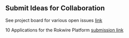 ## Submit Ideas for Collaboration

See project board for various open issues [link](https://github.com/rokwire/rokwire-community/projects/2)

10 Applications for the Rokwire Platform [submission link](https://docs.google.com/forms/d/e/1FAIpQLSeAhsaOE_RDSlglB60gIQy1L6o-ApZr0GkqHqpDcZGnE_6mgA/viewform)
